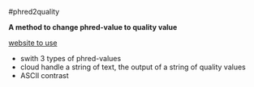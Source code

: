 #phred2quality

**A method to change phred-value to quality value**

[website to use](http://ryuzheng.github.io/Biology/phred2quality)

 - swith 3 types of phred-values
 - cloud handle a string of text, the output of a string of quality values
 - ASCII contrast
